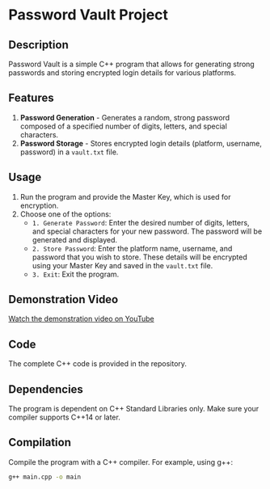 # Password Vault Project

## Description
Password Vault is a simple C++ program that allows for generating strong passwords and storing encrypted login details for various platforms.

## Features

1. **Password Generation** - Generates a random, strong password composed of a specified number of digits, letters, and special characters.
2. **Password Storage** - Stores encrypted login details (platform, username, password) in a `vault.txt` file.

## Usage

1. Run the program and provide the Master Key, which is used for encryption.
2. Choose one of the options:
    - `1. Generate Password`: Enter the desired number of digits, letters, and special characters for your new password. The password will be generated and displayed.
    - `2. Store Password`: Enter the platform name, username, and password that you wish to store. These details will be encrypted using your Master Key and saved in the `vault.txt` file.
    - `3. Exit`: Exit the program.

## Demonstration Video
[Watch the demonstration video on YouTube](https://www.youtube.com/watch?v=wWgVohI_AiM&ab_channel=kubdouche)

## Code
The complete C++ code is provided in the repository.

## Dependencies
The program is dependent on C++ Standard Libraries only. Make sure your compiler supports C++14 or later.

## Compilation
Compile the program with a C++ compiler. For example, using g++:

```bash
g++ main.cpp -o main
